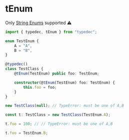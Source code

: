 # tEnum

Only [String Enums](https://www.typescriptlang.org/docs/handbook/release-notes/typescript-2-4.html#string-enums) supported :warning:

```typescript
import { typedec, tEnum } from "typedec";

enum TestEnum {
    A = "A",
    B = "B",
}

@typedec()
class TestClass {
    @tEnum(TestEnum) public foo: TestEnum;

    constructor(@tEnum(TestEnum) foo: TestEnum) {
        this.foo = foo;
    }
}

new TestClass(null); // TypeError: must be one of A,B

const t: TestClass = new TestClass(TestEnum.A);

t.foo = 100; // // TypeError: must be one of A,B

t.foo = TestEnum.B;
```

